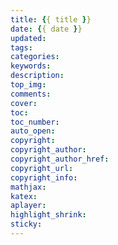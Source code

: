 ```yaml
---
title: {{ title }}
date: {{ date }}
updated:
tags:
categories:
keywords:
description:
top_img:
comments:
cover:  
toc:  
toc_number:
auto_open:
copyright:
copyright_author:
copyright_author_href:
copyright_url:
copyright_info:
mathjax:
katex:
aplayer:
highlight_shrink:
sticky:
---
```


